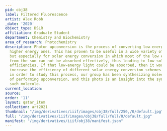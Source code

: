 ```yaml
---
pid: obj38
label: Filtered Fluorescence
artist: Alex Robb
_date: '2020'
object_type: DSLR
affiliation: Graduate Student
department: Chemistry and Biochemistry
area_of_research: Photochemistry
description: Photon upconversion is the process of converting low-energy photons into
  higher energy ones. This has proven to be useful in a wide variety of applications,
  but especially for solar energy conversion in which most of the low energy photons
  from the sun can not be absorbed effectively, thus leading to low solar energy conversion
  efficiencies. If that low-energy light could be absorbed, then it would greatly
  increase the efficiency of different solar energy conversion schemes. Therefore,
  in order to study this process, our group has been synthesizing molecules capable
  of performing upconversion, and this photo is an insight into the synthesis of one
  such molecule.
current_location: 
source: 
order: '11'
layout: qatar_item
collection: art2021
thumbnail: "/img/derivatives/iiif/images/obj38/full/250,/0/default.jpg"
full: "/img/derivatives/iiif/images/obj38/full/full/0/default.jpg"
manifest: "/img/derivatives/iiif/obj38/manifest.json"
---
```

